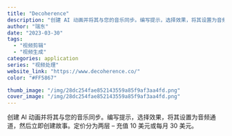 ```yaml
---
title: "Decoherence"
description: "创建 AI 动画并将其与您的音乐同步。编写提示，选择效果，将其设置为音频通道，然后立即创建故事。定价分为两层 – 充值 "
author: "瑞东"
date: "2023-03-30"
tags:
  - "视频剪辑"
  - "视频生成"
categories: application
series: "视频处理"
website_link: "https://www.decoherence.co/"
color: "#FF5867"

thumb_image: "/img/28dc254fae852143559a85f9af3aa4fd.png"
cover_image: "/img/28dc254fae852143559a85f9af3aa4fd.png"
---
```


创建 AI 动画并将其与您的音乐同步。编写提示，选择效果，将其设置为音频通道，然后立即创建故事。定价分为两层 – 充值 10 美元或每月 30 美元。